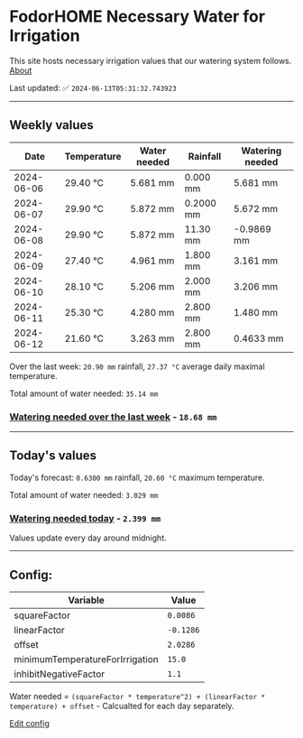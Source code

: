 # FodorHOME Necessary Water for Irrigation

This site hosts necessary irrigation values that our watering system follows. [About](https://github.com/redyau/irrigation)

Last updated: ✅ `2024-06-13T05:31:32.743923`

---

## Weekly values

| Date | Temperature | Water needed | Rainfall | Watering needed |
|-----|-----|-----|-----|-----|
| 2024-06-06 | 29.40 °C | 5.681 mm | 0.000 mm | 5.681 mm |
| 2024-06-07 | 29.90 °C | 5.872 mm | 0.2000 mm | 5.672 mm |
| 2024-06-08 | 29.90 °C | 5.872 mm | 11.30 mm | -0.9869 mm |
| 2024-06-09 | 27.40 °C | 4.961 mm | 1.800 mm | 3.161 mm |
| 2024-06-10 | 28.10 °C | 5.206 mm | 2.000 mm | 3.206 mm |
| 2024-06-11 | 25.30 °C | 4.280 mm | 2.800 mm | 1.480 mm |
| 2024-06-12 | 21.60 °C | 3.263 mm | 2.800 mm | 0.4633 mm |


Over the last week: `20.90 mm` rainfall, `27.37 °C` average daily maximal temperature.

Total amount of water needed: `35.14 mm`

### [Watering needed over the last week](lastweek.txt) - `18.68 mm`

---

## Today's values

Today's forecast: `0.6300 mm` rainfall, `20.60 °C` maximum temperature.

Total amount of water needed: `3.029 mm`

### [Watering needed today](today.txt) - `2.399 mm`

Values update every day around midnight.

---

## Config:

| Variable | Value |
|-----|-----|
| squareFactor | `0.0086` |
| linearFactor | `-0.1286` |
| offset | `2.0286` |
| minimumTemperatureForIrrigation | `15.0` |
| inhibitNegativeFactor | `1.1` |

Water needed = `(squareFactor * temperature^2) + (linearFactor * temperature) + offset` - Calcualted for each day separately.

[Edit config](https://github.com/RedyAu/irrigation/edit/main/config.json)
